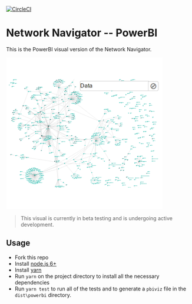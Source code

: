 [![CircleCI](https://circleci.com/gh/Microsoft/PowerBI-visuals-NetworkNavigator/tree/master.svg?style=svg)](https://circleci.com/gh/Microsoft/PowerBI-visuals-NetworkNavigator/tree/master)

# Network Navigator -- PowerBI

This is the PowerBI visual version of the Network Navigator.

![Network Navigator](/packages/network-navigator-powerbi/src/assets/screenshot.png?raw=true)

> This visual is currently in beta testing and is undergoing active development.

## Usage
* Fork this repo
* Install [node.js 6+](https://nodejs.org)
* Install [yarn](https://yarnpkg.com/)
* Run `yarn` on the project directory to install all the necessary dependencies
* Run `yarn test` to run all of the tests and to generate a `pbiviz` file in the `dist\powerbi` directory.
